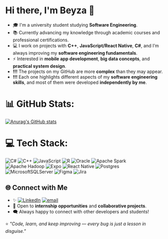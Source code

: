 # Hi there, I'm Beyza 👋

- 🎓 I'm a university student studying **Software Engineering**.  
- 📚 Currently advancing my knowledge through academic courses and professional certifications.
- 💻 I work on projects with **C++**, **JavaScript/React Native**, **C#**, and I’m always improving my **software engineering fundamentals**.  
- ⚡ Interested in **mobile app development**, **big data concepts**, and **practical system design**.
-  **!!!** The projects on my GitHub are more **complex** than they may appear.
-  **!!!** Each one highlights different aspects of my **software engineering skills**, and most of them were developed **independently by me**.


# 📊 GitHub Stats:

[![Anurag's GitHub stats](https://github-readme-stats.vercel.app/api?username=BeyzaKomish&show_icons=true&theme=highcontrast)](https://github.com/anuraghazra/github-readme-stats)

# 💻 Tech Stack:
![C#](https://img.shields.io/badge/c%23-%23239120.svg?style=for-the-badge&logo=csharp&logoColor=white) ![C++](https://img.shields.io/badge/c++-%2300599C.svg?style=for-the-badge&logo=c%2B%2B&logoColor=white) ![JavaScript](https://img.shields.io/badge/javascript-%23323330.svg?style=for-the-badge&logo=javascript&logoColor=%23F7DF1E) ![R](https://img.shields.io/badge/r-%23276DC3.svg?style=for-the-badge&logo=r&logoColor=white) ![Oracle](https://img.shields.io/badge/Oracle-F80000?style=for-the-badge&logo=oracle&logoColor=white) ![Apache Spark](https://img.shields.io/badge/Apache%20Spark-FDEE21?style=for-the-badge&logo=apachespark&logoColor=black) ![Apache Hadoop](https://img.shields.io/badge/Apache%20Hadoop-66CCFF?style=for-the-badge&logo=apachehadoop&logoColor=black) ![Expo](https://img.shields.io/badge/expo-1C1E24?style=for-the-badge&logo=expo&logoColor=#D04A37) ![React Native](https://img.shields.io/badge/react_native-%2320232a.svg?style=for-the-badge&logo=react&logoColor=%2361DAFB) ![Postgres](https://img.shields.io/badge/postgres-%23316192.svg?style=for-the-badge&logo=postgresql&logoColor=white) ![MicrosoftSQLServer](https://img.shields.io/badge/Microsoft%20SQL%20Server-CC2927?style=for-the-badge&logo=microsoft%20sql%20server&logoColor=white) ![Figma](https://img.shields.io/badge/figma-%23F24E1E.svg?style=for-the-badge&logo=figma&logoColor=white) ![Jira](https://img.shields.io/badge/jira-%230A0FFF.svg?style=for-the-badge&logo=jira&logoColor=white)

## 🌐 Connect with Me
- ✨ [![LinkedIn](https://img.shields.io/badge/LinkedIn-%230077B5.svg?logo=linkedin&logoColor=white)](https://linkedin.com/in/beyzakomiş) [![email](https://img.shields.io/badge/Email-D14836?logo=gmail&logoColor=white)](mailto:beyzakomis@gmail.com) 
- 💼 Open to **internship opportunities** and **collaborative projects**.  
- 🗨️ Always happy to connect with other developers and students!  

⭐️ *"Code, learn, and keep improving — every bug is just a lesson in disguise."*
